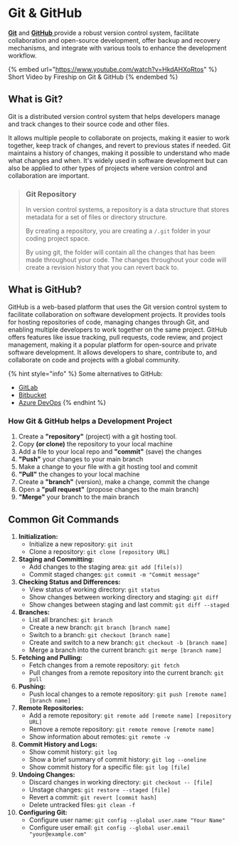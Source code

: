 # Git & GitHub

[**Git**](https://git-scm.com/) and [**GitHub** ](https://github.com/)provide a robust version control system, facilitate collaboration and open-source development, offer backup and recovery mechanisms, and integrate with various tools to enhance the development workflow.

{% embed url="https://www.youtube.com/watch?v=HkdAHXoRtos" %}
Short Video by Fireship on Git & GitHub
{% endembed %}

## What is Git?

Git is a distributed version control system that helps developers manage and track changes to their source code and other files.&#x20;

It allows multiple people to collaborate on projects, making it easier to work together, keep track of changes, and revert to previous states if needed. Git maintains a history of changes, making it possible to understand who made what changes and when. It's widely used in software development but can also be applied to other types of projects where version control and collaboration are important.

> ### Git Repository
>
> In version control systems, a repository is a data structure that stores metadata for a set of files or directory structure.
>
> By creating a repository, you are creating a `/.git` folder in your coding project space.
>
> By using git, the folder will contain all the changes that has been made throughout your code. The changes throughout your code will create a revision history that you can revert back to.

## What is GitHub?

GitHub is a web-based platform that uses the Git version control system to facilitate collaboration on software development projects. It provides tools for hosting repositories of code, managing changes through Git, and enabling multiple developers to work together on the same project. GitHub offers features like issue tracking, pull requests, code review, and project management, making it a popular platform for open-source and private software development. It allows developers to share, contribute to, and collaborate on code and projects with a global community.

{% hint style="info" %}
Some alternatives to GitHub:

* [GitLab](https://about.gitlab.com/)
* [Bitbucket](https://bitbucket.org/product)
* [Azure DevOps](https://azure.microsoft.com/en-ca/products/devops)
{% endhint %}

### How Git & GitHub helps a Development Project

1. Create a **"repository"** (project) with a git hosting tool.
2. Copy **(or clone)** the repository to your local machine
3. Add a file to your local repo and **"commit"** (save) the changes
4. **"Push"** your changes to your main branch
5. Make a change to your file with a git hosting tool and commit
6. **"Pull"** the changes to your local machine
7. Create a **"branch"** (version), make a change, commit the change
8. Open a **"pull request"** (propose changes to the main branch)
9. **"Merge"** your branch to the main branch

## Common Git Commands

1. **Initialization:**
   * Initialize a new repository: `git init`
   * Clone a repository: `git clone [repository URL]`
2. **Staging and Committing:**
   * Add changes to the staging area: `git add [file(s)]`
   * Commit staged changes: `git commit -m "Commit message"`
3. **Checking Status and Differences:**
   * View status of working directory: `git status`
   * Show changes between working directory and staging: `git diff`
   * Show changes between staging and last commit: `git diff --staged`
4. **Branches:**
   * List all branches: `git branch`
   * Create a new branch: `git branch [branch name]`
   * Switch to a branch: `git checkout [branch name]`
   * Create and switch to a new branch: `git checkout -b [branch name]`
   * Merge a branch into the current branch: `git merge [branch name]`
5. **Fetching and Pulling:**
   * Fetch changes from a remote repository: `git fetch`
   * Pull changes from a remote repository into the current branch: `git pull`
6. **Pushing:**
   * Push local changes to a remote repository: `git push [remote name] [branch name]`
7. **Remote Repositories:**
   * Add a remote repository: `git remote add [remote name] [repository URL]`
   * Remove a remote repository: `git remote remove [remote name]`
   * Show information about remotes: `git remote -v`
8. **Commit History and Logs:**
   * Show commit history: `git log`
   * Show a brief summary of commit history: `git log --oneline`
   * Show commit history for a specific file: `git log [file]`
9. **Undoing Changes:**
   * Discard changes in working directory: `git checkout -- [file]`
   * Unstage changes: `git restore --staged [file]`
   * Revert a commit: `git revert [commit hash]`
   * Delete untracked files: `git clean -f`
10. **Configuring Git:**
    * Configure user name: `git config --global user.name "Your Name"`
    * Configure user email: `git config --global user.email "your@example.com"`
